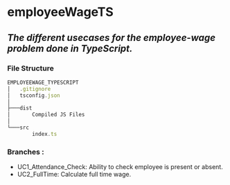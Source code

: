 # employeeWageTS
## *The different usecases for the employee-wage problem done in TypeScript.*

### File Structure
```ts
EMPLOYEEWAGE_TYPESCRIPT
│   .gitignore
│   tsconfig.json
│
├───dist
│       Compiled JS Files
│
└───src
        index.ts
```

### Branches :
* UC1_Attendance_Check: Ability to check employee is present or absent.
* UC2_FullTime: Calculate full time wage.